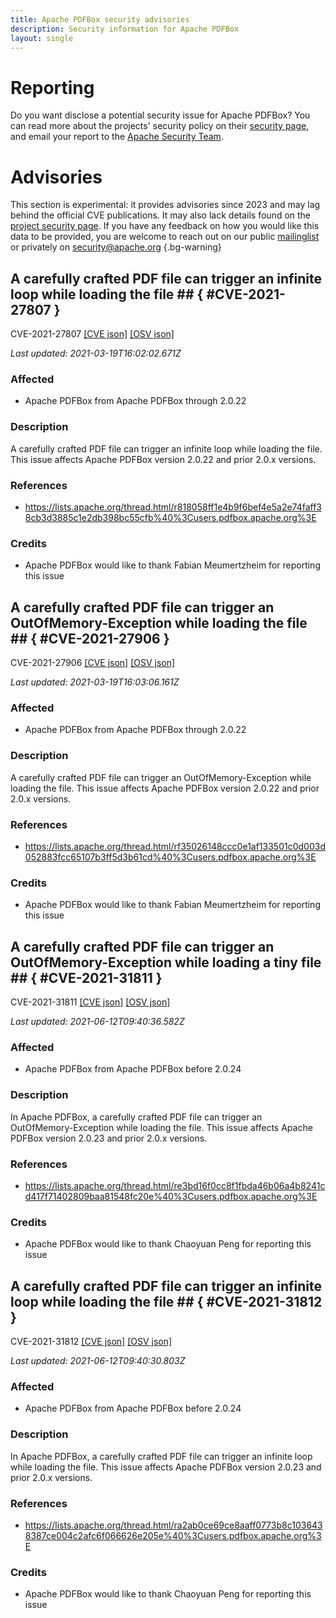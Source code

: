 ```yaml
---
title: Apache PDFBox security advisories
description: Security information for Apache PDFBox
layout: single
---
```


# Reporting

Do you want disclose a potential security issue for Apache PDFBox? You can read more about the projects' security policy on their [security page](https://pdfbox.apache.org/security.html), and email your report to the [Apache Security Team](mailto:security@apache.org).

# Advisories

This section is experimental: it provides advisories since 2023 and may lag behind the official CVE publications. It may also lack details found on the [project security page](https://pdfbox.apache.org/security.html). If you have any feedback on how you would like this data to be provided, you are welcome to reach out on our public [mailinglist](/mailinglist) or privately on [security@apache.org](mailto:security@apache.org)
{.bg-warning}

## A carefully crafted PDF file can trigger an infinite loop while loading the file ## { #CVE-2021-27807 }

CVE-2021-27807 [\[CVE json\]](./CVE-2021-27807.cve.json) [\[OSV json\]](./CVE-2021-27807.osv.json)



_Last updated: 2021-03-19T16:02:02.671Z_

### Affected

* Apache PDFBox from Apache PDFBox through 2.0.22


### Description

A carefully crafted PDF file can trigger an infinite loop while loading the file. This issue affects Apache PDFBox version 2.0.22 and prior 2.0.x versions.

### References
* https://lists.apache.org/thread.html/r818058ff1e4b9f6bef4e5a2e74faff38cb3d3885c1e2db398bc55cfb%40%3Cusers.pdfbox.apache.org%3E


### Credits
* Apache PDFBox would like to thank Fabian Meumertzheim for reporting this issue


## A carefully crafted PDF file can trigger an OutOfMemory-Exception while loading the file ## { #CVE-2021-27906 }

CVE-2021-27906 [\[CVE json\]](./CVE-2021-27906.cve.json) [\[OSV json\]](./CVE-2021-27906.osv.json)



_Last updated: 2021-03-19T16:03:06.161Z_

### Affected

* Apache PDFBox from Apache PDFBox through 2.0.22


### Description

A carefully crafted PDF file can trigger an OutOfMemory-Exception while loading the file. This issue affects Apache PDFBox version 2.0.22 and prior 2.0.x versions.

### References
* https://lists.apache.org/thread.html/rf35026148ccc0e1af133501c0d003d052883fcc65107b3ff5d3b61cd%40%3Cusers.pdfbox.apache.org%3E


### Credits
* Apache PDFBox would like to thank Fabian Meumertzheim for reporting this issue


## A carefully crafted PDF file can trigger an OutOfMemory-Exception while loading a tiny file ## { #CVE-2021-31811 }

CVE-2021-31811 [\[CVE json\]](./CVE-2021-31811.cve.json) [\[OSV json\]](./CVE-2021-31811.osv.json)



_Last updated: 2021-06-12T09:40:36.582Z_

### Affected

* Apache PDFBox from Apache PDFBox before 2.0.24


### Description

In Apache PDFBox, a carefully crafted PDF file can trigger an OutOfMemory-Exception while loading the file. This issue affects Apache PDFBox version 2.0.23 and prior 2.0.x versions.

### References
* https://lists.apache.org/thread.html/re3bd16f0cc8f1fbda46b06a4b8241cd417f71402809baa81548fc20e%40%3Cusers.pdfbox.apache.org%3E


### Credits
* Apache PDFBox would like to thank Chaoyuan Peng for reporting this issue


## A carefully crafted PDF file can trigger an infinite loop while loading the file ## { #CVE-2021-31812 }

CVE-2021-31812 [\[CVE json\]](./CVE-2021-31812.cve.json) [\[OSV json\]](./CVE-2021-31812.osv.json)



_Last updated: 2021-06-12T09:40:30.803Z_

### Affected

* Apache PDFBox from Apache PDFBox before 2.0.24


### Description

In Apache PDFBox, a carefully crafted PDF file can trigger an infinite loop while loading the file. This issue affects Apache PDFBox version 2.0.23 and prior 2.0.x versions.

### References
* https://lists.apache.org/thread.html/ra2ab0ce69ce8aaff0773b8c1036438387ce004c2afc6f066626e205e%40%3Cusers.pdfbox.apache.org%3E


### Credits
* Apache PDFBox would like to thank Chaoyuan Peng for reporting this issue
